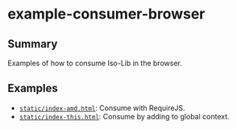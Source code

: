 
# example-consumer-browser

## Summary

Examples of how to consume Iso-Lib in the browser.

## Examples

- [`static/index-amd.html`](./static/index-amd.html): Consume with RequireJS.
- [`static/index-this.html`](./static/index-this.html): Consume by adding to global context.
